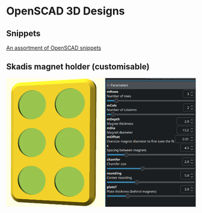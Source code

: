 # OpenSCAD 3D Designs

## Snippets

[An assortment of OpenSCAD snippets](snippets)

## Skadis magnet holder (customisable)

[![Skadis magnet holder (customisable)](skadis-magnet-holder/2x3_15x2mm_parameters.png)](skadis-magnet-holder)